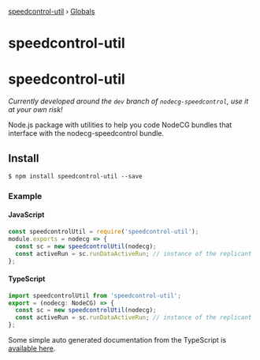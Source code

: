 [speedcontrol-util](README.md) › [Globals](globals.md)

# speedcontrol-util

# speedcontrol-util

*Currently developed around the `dev` branch of `nodecg-speedcontrol`, use it at your own risk!*

Node.js package with utilities to help you code NodeCG bundles that interface with the nodecg-speedcontrol bundle.

## Install

`$ npm install speedcontrol-util --save`

### Example

#### JavaScript

```javascript
const speedcontrolUtil = require('speedcontrol-util');
module.exports = nodecg => {
  const sc = new speedcontrolUtil(nodecg);
  const activeRun = sc.runDataActiveRun; // instance of the replicant
};
```

#### TypeScript

```typescript
import speedcontrolUtil from 'speedcontrol-util';
export = (nodecg: NodeCG) => {
  const sc = new speedcontrolUtil(nodecg);
  const activeRun = sc.runDataActiveRun; // instance of the replicant
};

```

Some simple auto generated documentation from the TypeScript is [available here](docs/README.md).
